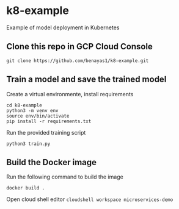 # k8-example
 Example of model deployment in Kubernetes
 
 ## Clone this repo in GCP Cloud Console
 ```git clone https://github.com/benayas1/k8-example.git```
 
 ## Train a model and save the trained model
 
 Create a virtual environmente, install requirements
 ```
 cd k8-example
 python3 -m venv env
 source env/bin/activate
 pip install -r requirements.txt
 ```
 
 Run the provided training script
 ```
 python3 train.py
 ```

 ## Build the Docker image
 Run the following command to build the image
 ```
 docker build .
 ```
 
 
Open cloud shell editor
```cloudshell workspace microservices-demo```

